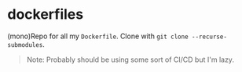 # dockerfiles

(mono)Repo for all my `Dockerfile`. Clone with `git clone --recurse-submodules`.

> Note: Probably should be using some sort of CI/CD but I'm lazy.
